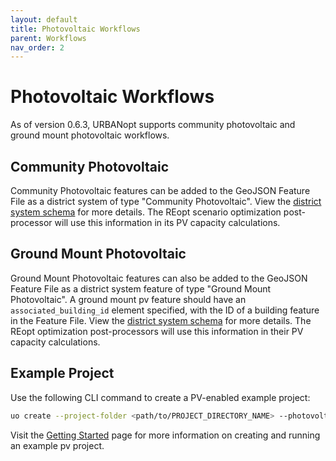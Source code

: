 ```yaml
---
layout: default
title: Photovoltaic Workflows
parent: Workflows
nav_order: 2
---
```


# Photovoltaic Workflows

As of version 0.6.3, URBANopt supports community photovoltaic and ground mount photovoltaic workflows. 

## Community Photovoltaic

Community Photovoltaic features can be added to the GeoJSON Feature File as a district system of type "Community Photovoltaic".  View the [district system schema](https://docs.urbanopt.net/urbanopt-geojson-gem/schemas/district-system-properties.html) for more details. The REopt scenario optimization post-processor will use this information in its PV capacity calculations. 

## Ground Mount Photovoltaic 

Ground Mount Photovoltaic features can also be added to the GeoJSON Feature File as a district system feature of type "Ground Mount Photovoltaic". A ground mount pv feature should have an `associated_building_id` element specified, with the ID of a building feature in the Feature File. View the [district system schema](https://docs.urbanopt.net/urbanopt-geojson-gem/schemas/district-system-properties.html) for more details. The REopt optimization post-processors will use this information in their PV capacity calculations.


## Example Project

Use the following CLI command to create a PV-enabled example project:

```bash
uo create --project-folder <path/to/PROJECT_DIRECTORY_NAME> --photovoltaic
```

Visit the [Getting Started](./getting_started/getting_started) page for more information on creating and running an example pv project.